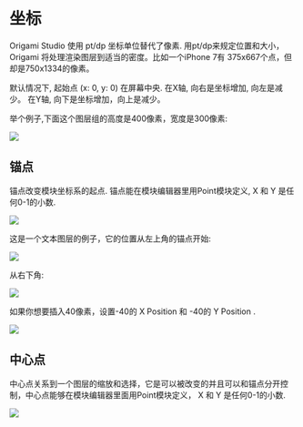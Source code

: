 # 坐标

Origami Studio 使用 pt\/dp 坐标单位替代了像素. 用pt\/dp来规定位置和大小，Origami 将处理渲染图层到适当的密度。比如一个iPhone 7有 375x667个点，但却是750x1334的像素。 

默认情况下, 起始点 \(x: 0, y: 0\) 在屏幕中央. 在X轴, 向右是坐标增加, 向左是减少。 在Y轴, 向下是坐标增加，向上是减少。

举个例子,下面这个图层组的高度是400像素，宽度是300像素:

![](/assets/19.png)

## 锚点

锚点改变模块坐标系的起点. 锚点能在模块编辑器里用Point模块定义, X 和 Y 是任何0-1的小数.

![](/assets/20.png)

这是一个文本图层的例子，它的位置从左上角的锚点开始:

![](/assets/21.png)

从右下角:

![](/assets/22.png)

如果你想要插入40像素，设置-40的 X Position 和 -40的 Y Position .

![](/assets/23.png)

## 中心点

中心点关系到一个图层的缩放和选择，它是可以被改变的并且可以和锚点分开控制，中心点能够在模块编辑器里面用Point模块定义，   X 和 Y 是任何0-1的小数.

![](/assets/24.gif)

